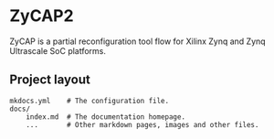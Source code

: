 # ZyCAP2

ZyCAP is a partial reconfiguration tool flow for Xilinx Zynq and Zynq Ultrascale SoC platforms.

## Project layout

    mkdocs.yml    # The configuration file.
    docs/
        index.md  # The documentation homepage.
        ...       # Other markdown pages, images and other files.

